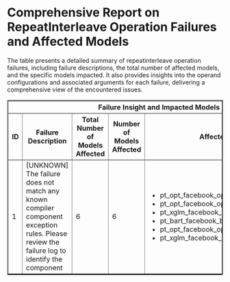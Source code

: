 <h1>Comprehensive Report on RepeatInterleave Operation Failures and Affected Models</h1>
<p>The table presents a detailed summary of repeatinterleave operation failures, including failure descriptions, the total number of affected models, and the specific models impacted. It also provides insights into the operand configurations and associated arguments for each failure, delivering a comprehensive view of the encountered issues.</p>
<table border="2">
	<thead>
		<tr style="text-align: center;">
			<th colspan="5">Failure Insight and Impacted Models</th>
			<th colspan="2">Repeatinterleave Operation Details</th>
		</tr>
		<tr style="text-align: center;">
			<th>ID</th>
			<th>Failure Description</th>
			<th>Total Number of Models Affected</th>
			<th>Number of Models Affected</th>
			<th>Affected Models</th>
			<th>Operands</th>
			<th>Arguments</th>
		</tr>
	</thead>
	<tbody>
		<tr>
			<td rowspan="1">1</td>
			<td rowspan="1">[UNKNOWN] The failure does not match any known compiler component exception rules. Please review the failure log to identify the component</td>
			<td rowspan="1">6</td>
			<td>6</td>
			<td><ul><li>pt_opt_facebook_opt_1_3b_clm_hf</li><li>pt_opt_facebook_opt_125m_clm_hf</li><li>pt_xglm_facebook_xglm_564m_clm_hf</li><li>pt_bart_facebook_bart_large_mnli_seq_cls_hf</li><li>pt_opt_facebook_opt_350m_clm_hf</li><li>pt_xglm_facebook_xglm_1_7b_clm_hf</li></ul></td>
			<td>Operand(type=Activation, shape=(1, 1, 1, 256), dtype=int64)</td>
			<td>repeats : 256<br>dim : 2</td>
		</tr>
	</tbody>
</table>
